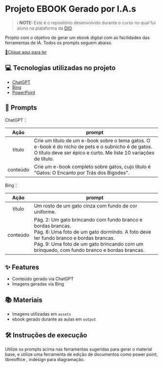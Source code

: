 # Projeto EBOOK Gerado por I.A.s


 > ℹ️ **NOTE:** Este é o repositório desenvolvido durante o curso no qual fui aluno na plataforma da [DIO](https://dio.me)

Projeto com o objetivo de gerar um ebook digital com as facilidades das ferramentas de IA. Todos os prompts
seguem abaixo.

<a href="https://github.com/Felipe-888/prompts-recipe-to-create-a-ebook/blob/main/output/Ebook%20-%20Gatos%20-%20O%20Encanto%20por%20Trás%20dos%20Bigodes.pdf" title="View PDF now"> 📕Clique aqui para ler</a>

## 💻 Tecnologias utilizadas no projeto

- [ChatGPT](https://chat.openai.com/) 
- [Bing](https://www.bing.com/images/create)
- [PowerPoint](https://www.microsoft.com/en/microsoft-365/powerpoint)

## 🧠 Prompts


ChatGPT：

|   Ação   | prompt                                                                                                                                                                                                                                                                         |
| :------: | ------------------------------------------------------------------------------------------------------------------------------------------------------------------------------------------------------------------------------------------------------------------------------ |
|  título  | Crie um título de um e-book sobre o tema gatos. O e-book é do nicho de pets e o subnicho é de gatos. O título deve ser épico e curto. Me liste 10 variações de título. |
| conteúdo | Crie um e-book completo sobre gatos, cujo título é "Gatos: O Encanto por Trás dos Bigodes". |


Bing：

|  Ação  | prompt                                                                                 |
| :----: | -------------------------------------------------------------------------------------- |
|  título  | Um rosto de um gato cinza com fundo de cor uniforme. |
| conteúdo | Pág. 2: Um gato brincando com fundo branco e bordas brancas.<br/>Pág. 8: Uma foto de um gato dormindo. A foto deve ter fundo branco e bordas brancas.<br/>Pág. 9: Uma foto de um gato brincando com um brinquedo, com fundo branco e bordas brancas. |

## ✨ Features

- Conteúdo gerado via ChatGPT
- Imagens geradas via Bing

## 📚 Materiais

- Imagens utilizadas em `assets`
- ebook gerado durante as aulas em `output`

## 🛠️ Instruções de execução

Utilize os prompts acima nas ferramentas sugeridas para gerar o material base, e utilize uma ferramenta de edição de documentos como power point, libreoffice , indesign para diagramação.
